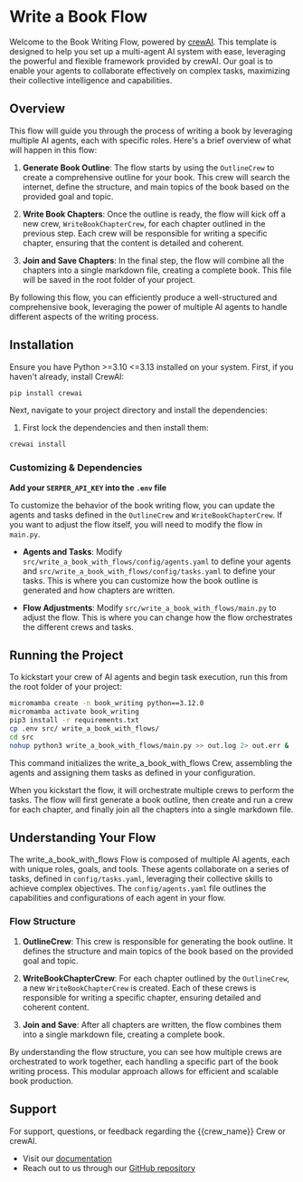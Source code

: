 # Write a Book Flow

Welcome to the Book Writing Flow, powered by [crewAI](https://crewai.com). This template is designed to help you set up a multi-agent AI system with ease, leveraging the powerful and flexible framework provided by crewAI. Our goal is to enable your agents to collaborate effectively on complex tasks, maximizing their collective intelligence and capabilities.

## Overview

This flow will guide you through the process of writing a book by leveraging multiple AI agents, each with specific roles. Here's a brief overview of what will happen in this flow:

1. **Generate Book Outline**: The flow starts by using the `OutlineCrew` to create a comprehensive outline for your book. This crew will search the internet, define the structure, and main topics of the book based on the provided goal and topic.

2. **Write Book Chapters**: Once the outline is ready, the flow will kick off a new crew, `WriteBookChapterCrew`, for each chapter outlined in the previous step. Each crew will be responsible for writing a specific chapter, ensuring that the content is detailed and coherent.

3. **Join and Save Chapters**: In the final step, the flow will combine all the chapters into a single markdown file, creating a complete book. This file will be saved in the root folder of your project.

By following this flow, you can efficiently produce a well-structured and comprehensive book, leveraging the power of multiple AI agents to handle different aspects of the writing process.

## Installation

Ensure you have Python >=3.10 <=3.13 installed on your system. First, if you haven't already, install CrewAI:

```bash
pip install crewai
```

Next, navigate to your project directory and install the dependencies:

1. First lock the dependencies and then install them:

```bash
crewai install
```

### Customizing & Dependencies

**Add your `SERPER_API_KEY` into the `.env` file**

To customize the behavior of the book writing flow, you can update the agents and tasks defined in the `OutlineCrew` and `WriteBookChapterCrew`. If you want to adjust the flow itself, you will need to modify the flow in `main.py`.

- **Agents and Tasks**: Modify `src/write_a_book_with_flows/config/agents.yaml` to define your agents and `src/write_a_book_with_flows/config/tasks.yaml` to define your tasks. This is where you can customize how the book outline is generated and how chapters are written.

- **Flow Adjustments**: Modify `src/write_a_book_with_flows/main.py` to adjust the flow. This is where you can change how the flow orchestrates the different crews and tasks.

## Running the Project

To kickstart your crew of AI agents and begin task execution, run this from the root folder of your project:

```bash
micromamba create -n book_writing python==3.12.0 
micromamba activate book_writing
pip3 install -r requirements.txt
cp .env src/ write_a_book_with_flows/
cd src
nohup python3 write_a_book_with_flows/main.py >> out.log 2> out.err &
```

This command initializes the write_a_book_with_flows Crew, assembling the agents and assigning them tasks as defined in your configuration.

When you kickstart the flow, it will orchestrate multiple crews to perform the tasks. The flow will first generate a book outline, then create and run a crew for each chapter, and finally join all the chapters into a single markdown file.

## Understanding Your Flow

The write_a_book_with_flows Flow is composed of multiple AI agents, each with unique roles, goals, and tools. These agents collaborate on a series of tasks, defined in `config/tasks.yaml`, leveraging their collective skills to achieve complex objectives. The `config/agents.yaml` file outlines the capabilities and configurations of each agent in your flow.

### Flow Structure

1. **OutlineCrew**: This crew is responsible for generating the book outline. It defines the structure and main topics of the book based on the provided goal and topic.

2. **WriteBookChapterCrew**: For each chapter outlined by the `OutlineCrew`, a new `WriteBookChapterCrew` is created. Each of these crews is responsible for writing a specific chapter, ensuring detailed and coherent content.

3. **Join and Save**: After all chapters are written, the flow combines them into a single markdown file, creating a complete book.

By understanding the flow structure, you can see how multiple crews are orchestrated to work together, each handling a specific part of the book writing process. This modular approach allows for efficient and scalable book production.

## Support

For support, questions, or feedback regarding the {{crew_name}} Crew or crewAI.

- Visit our [documentation](https://docs.crewai.com)
- Reach out to us through our [GitHub repository](https://github.com/joaomdmoura/crewai)